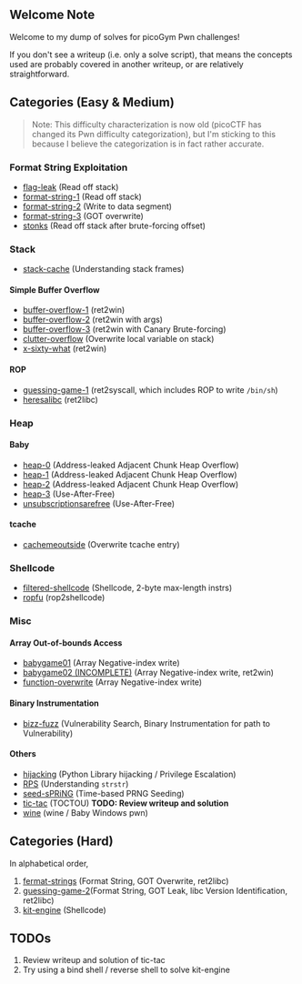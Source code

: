 ## Welcome Note

Welcome to my dump of solves for picoGym Pwn challenges!

If you don't see a writeup (i.e. only a solve script), that means the concepts used are probably covered in another writeup, or are relatively straightforward. 

## Categories (Easy & Medium)

> Note: This difficulty characterization is now old (picoCTF has changed its Pwn difficulty categorization), but I'm sticking to this because I believe the categorization is in fact rather accurate. 

### Format String Exploitation
- [flag-leak](./flag-leak/solve.py) (Read off stack)
- [format-string-1](./format-string-1/solve.md) (Read off stack)
- [format-string-2](./format-string-2/solve.md) (Write to data segment)
- [format-string-3](./format-string-3/solve.md) (GOT overwrite)
- [stonks](./stonks/solve.md) (Read off stack after brute-forcing offset)

### Stack
- [stack-cache](./stack-cache/solve.md) (Understanding stack frames)

#### Simple Buffer Overflow
- [buffer-overflow-1](./buffer-overflow-1/solve.py) (ret2win)
- [buffer-overflow-2](./buffer-overflow-2/solve.py) (ret2win with args)
- [buffer-overflow-3](./buffer-overflow-3/solve.md) (ret2win with Canary Brute-forcing)
- [clutter-overflow](./clutter-overflow/solve.py) (Overwrite local variable on stack)
- [x-sixty-what](./x-sixty-what/solve.py) (ret2win)

#### ROP
- [guessing-game-1](./guessing-game-1/solve.md) (ret2syscall, which includes ROP to write `/bin/sh`)
- [heresalibc](./heresalibc/notes.md) (ret2libc)

### Heap

#### Baby
- [heap-0](./heap-0/solve.md) (Address-leaked Adjacent Chunk Heap Overflow)
- [heap-1](./heap-1/solve.py) (Address-leaked Adjacent Chunk Heap Overflow)
- [heap-2](./heap-2/solve.py) (Address-leaked Adjacent Chunk Heap Overflow)
- [heap-3](./heap-3/solve.md) (Use-After-Free)
- [unsubscriptionsarefree](./unsubscriptionsarefree/solve.md) (Use-After-Free)

#### tcache
- [cachemeoutside](./cachemeoutside/solve.md) (Overwrite tcache entry)

### Shellcode
- [filtered-shellcode](./filtered-shellcode/solve.md) (Shellcode, 2-byte max-length instrs)
- [ropfu](./ropfu/solve.md) (rop2shellcode)

### Misc

#### Array Out-of-bounds Access
- [babygame01](./babygame01/solve.md) (Array Negative-index write)
- [babygame02 (INCOMPLETE)](./babygame02%20(INCOMPLETE)/solve.md) (Array Negative-index write, ret2win)
- [function-overwrite](./function-overwrite/solve.md) (Array Negative-index write)

#### Binary Instrumentation
- [bizz-fuzz](./bizz-fuzz/solve.md) (Vulnerability Search, Binary Instrumentation for path to Vulnerability)

#### Others
- [hijacking](./hijacking/solve.md) (Python Library hijacking / Privilege Escalation)
- [RPS](./RPS/solve.py) (Understanding `strstr`)
- [seed-sPRiNG](./seed-sPRiNG/solve.py) (Time-based PRNG Seeding)
- [tic-tac](./tic-tac/solve.md) (TOCTOU) **TODO: Review writeup and solution**
- [wine](./wine/solve.md) (wine / Baby Windows pwn)

## Categories (Hard)

In alphabetical order, 

1. [fermat-strings](./fermat-strings/solve.md) (Format String, GOT Overwrite, ret2libc)
2. [guessing-game-2](./guessing-game-2/solve.md)(Format String, GOT Leak, libc Version Identification, ret2libc)
3. [kit-engine](./kit-engine/solve.md) (Shellcode)

## TODOs

1. Review writeup and solution of tic-tac
2. Try using a bind shell / reverse shell to solve kit-engine